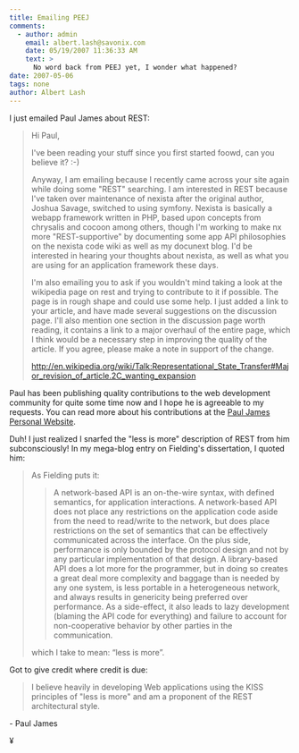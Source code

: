 ```yaml
---
title: Emailing PEEJ
comments:
  - author: admin
    email: albert.lash@savonix.com
    date: 05/19/2007 11:36:33 AM
    text: >
      No word back from PEEJ yet, I wonder what happened?
date: 2007-05-06
tags: none
author: Albert Lash
---
```

I just emailed Paul James about REST:

<blockquote>Hi Paul,

I've been reading your stuff since you first started foowd, can you believe it? :-)

Anyway, I am emailing because I recently came across your site again while doing some "REST" searching. I am interested in REST because I've taken over maintenance of nexista after the original author, Joshua Savage, switched to using symfony. Nexista is basically a webapp framework written in PHP, based upon concepts from chrysalis and cocoon among others, though I'm working to make nx more "REST-supportive" by documenting some app API philosophies on the nexista code wiki as well as my docunext blog. I'd be interested in hearing your thoughts about nexista, as well as what you are using for an application framework these days.

I'm also emailing you to ask if you wouldn't mind taking a look at the wikipedia page on rest and trying to contribute to it if possible. The page is in rough shape and could use some help. I just added a link to your article, and have made several suggestions on the discussion page. I'll also mention one section in the discussion page worth reading, it contains a link to a major overhaul of the entire page, which I think would be a necessary step in improving the quality of the article. If you agree, please make a note in support of the change.

<a href="http://en.wikipedia.org/wiki/Talk:Representational_State_Transfer#Major_revision_of_article.2C_wanting_expansion ">http://en.wikipedia.org/wiki/Talk:Representational_State_Transfer#Major_revision_of_article.2C_wanting_expansion </a></blockquote>

Paul has been publishing quality contributions to the web development community for quite some time now and I hope he is agreeable to my requests. You can read more about his contributions at the <a href="http://www.peej.co.uk/">Paul James Personal Website</a>.

Duh! I just realized I snarfed the "less is more" description of REST from him subconsciously! In my mega-blog entry on Fielding's dissertation, I quoted him:

<blockquote>

As Fielding puts it:

<blockquote>    A network-based API is an on-the-wire syntax, with defined semantics, for application interactions. A network-based API does not place any restrictions on the application code aside from the need to read/write to the network, but does place restrictions on the set of semantics that can be effectively communicated across the interface. On the plus side, performance is only bounded by the protocol design and not by any particular implementation of that design.    A library-based API does a lot more for the programmer, but in doing so creates a great deal more complexity and baggage than is needed by any one system, is less portable in a heterogeneous network, and always results in genericity being preferred over performance. As a side-effect, it also leads to lazy development (blaming the API code for everything) and failure to account for non-cooperative behavior by other parties in the communication.</blockquote>

which I take to mean: “less is more”.</blockquote>

Got to give credit where credit is due:

<blockquote>I believe heavily in developing Web applications using the KISS principles of "less is more" and am a proponent of the REST architectural style.</blockquote>- Paul James

¥

